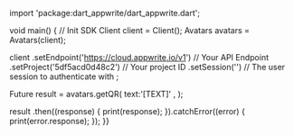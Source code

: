 import 'package:dart_appwrite/dart_appwrite.dart';

void main() { // Init SDK
  Client client = Client();
  Avatars avatars = Avatars(client);

  client
    .setEndpoint('https://cloud.appwrite.io/v1') // Your API Endpoint
    .setProject('5df5acd0d48c2') // Your project ID
    .setSession('') // The user session to authenticate with
  ;

  Future result = avatars.getQR(
    text:'[TEXT]' ,
  );

  result
    .then((response) {
      print(response);
    }).catchError((error) {
      print(error.response);
  });
}}